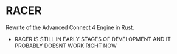 # RACER
Rewrite of the Advanced Connect 4 Engine in Rust.
* RACER IS STILL IN EARLY STAGES OF DEVELOPMENT AND IT PROBABLY DOESNT WORK RIGHT NOW
